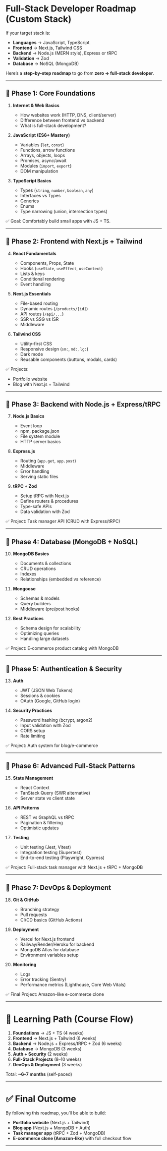 # Full-Stack Developer Roadmap (Custom Stack)

If your target stack is:  
- **Languages** → JavaScript, TypeScript  
- **Frontend** → Next.js, Tailwind CSS  
- **Backend** → Node.js (MERN style), Express or tRPC  
- **Validation** → Zod  
- **Database** → NoSQL (MongoDB)  

Here’s a **step-by-step roadmap** to go from **zero → full-stack developer**.

---

## 🔹 Phase 1: Core Foundations
1. **Internet & Web Basics**
   - How websites work (HTTP, DNS, client/server)
   - Difference between frontend vs backend
   - What is full-stack development?

2. **JavaScript (ES6+ Mastery)**
   - Variables (`let`, `const`)
   - Functions, arrow functions
   - Arrays, objects, loops
   - Promises, async/await
   - Modules (`import`, `export`)
   - DOM manipulation

3. **TypeScript Basics**
   - Types (`string`, `number`, `boolean`, `any`)
   - Interfaces vs Types
   - Generics
   - Enums
   - Type narrowing (union, intersection types)

✅ Goal: Comfortably build small apps with JS + TS.

---

## 🔹 Phase 2: Frontend with Next.js + Tailwind
4. **React Fundamentals**
   - Components, Props, State
   - Hooks (`useState`, `useEffect`, `useContext`)
   - Lists & keys
   - Conditional rendering
   - Event handling

5. **Next.js Essentials**
   - File-based routing
   - Dynamic routes (`/products/[id]`)
   - API routes (`/api/...`)
   - SSR vs SSG vs ISR
   - Middleware

6. **Tailwind CSS**
   - Utility-first CSS
   - Responsive design (`sm:`, `md:`, `lg:`)
   - Dark mode
   - Reusable components (buttons, modals, cards)

✅ Projects:
- Portfolio website
- Blog with Next.js + Tailwind

---

## 🔹 Phase 3: Backend with Node.js + Express/tRPC
7. **Node.js Basics**
   - Event loop
   - npm, package.json
   - File system module
   - HTTP server basics

8. **Express.js**
   - Routing (`app.get`, `app.post`)
   - Middleware
   - Error handling
   - Serving static files

9. **tRPC + Zod**
   - Setup tRPC with Next.js
   - Define routers & procedures
   - Type-safe APIs
   - Data validation with Zod

✅ Project: Task manager API (CRUD with Express/tRPC)

---

## 🔹 Phase 4: Database (MongoDB + NoSQL)
10. **MongoDB Basics**
    - Documents & collections
    - CRUD operations
    - Indexes
    - Relationships (embedded vs reference)

11. **Mongoose**
    - Schemas & models
    - Query builders
    - Middleware (pre/post hooks)

12. **Best Practices**
    - Schema design for scalability
    - Optimizing queries
    - Handling large datasets

✅ Project: E-commerce product catalog with MongoDB

---

## 🔹 Phase 5: Authentication & Security
13. **Auth**
    - JWT (JSON Web Tokens)
    - Sessions & cookies
    - OAuth (Google, GitHub login)

14. **Security Practices**
    - Password hashing (bcrypt, argon2)
    - Input validation with Zod
    - CORS setup
    - Rate limiting

✅ Project: Auth system for blog/e-commerce

---

## 🔹 Phase 6: Advanced Full-Stack Patterns
15. **State Management**
    - React Context
    - TanStack Query (SWR alternative)
    - Server state vs client state

16. **API Patterns**
    - REST vs GraphQL vs tRPC
    - Pagination & filtering
    - Optimistic updates

17. **Testing**
    - Unit testing (Jest, Vitest)
    - Integration testing (Supertest)
    - End-to-end testing (Playwright, Cypress)

✅ Project: Full-stack task manager with Next.js + tRPC + MongoDB

---

## 🔹 Phase 7: DevOps & Deployment
18. **Git & GitHub**
    - Branching strategy
    - Pull requests
    - CI/CD basics (GitHub Actions)

19. **Deployment**
    - Vercel for Next.js frontend
    - Railway/Render/Heroku for backend
    - MongoDB Atlas for database
    - Environment variables setup

20. **Monitoring**
    - Logs
    - Error tracking (Sentry)
    - Performance metrics (Lighthouse, Core Web Vitals)

✅ Final Project: Amazon-like e-commerce clone

---

# 📍 Learning Path (Course Flow)

1. **Foundations** → JS + TS (4 weeks)  
2. **Frontend** → Next.js + Tailwind (6 weeks)  
3. **Backend** → Node.js + Express/tRPC + Zod (6 weeks)  
4. **Database** → MongoDB (3 weeks)  
5. **Auth + Security** (2 weeks)  
6. **Full-Stack Projects** (8–10 weeks)  
7. **DevOps & Deployment** (3 weeks)  

Total: **~6–7 months** (self-paced)

---

# ✅ Final Outcome
By following this roadmap, you’ll be able to build:
- **Portfolio website** (Next.js + Tailwind)  
- **Blog app** (Next.js + MongoDB + Auth)  
- **Task manager app** (tRPC + Zod + MongoDB)  
- **E-commerce clone (Amazon-like)** with full checkout flow  

---